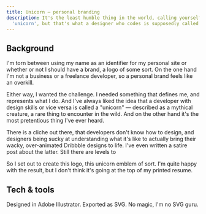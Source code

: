 ```yaml
---
title: Unicorn — personal branding
description: It's the least humble thing in the world, calling yourself a
  'unicorn', but that's what a designer who codes is supposedly called.
---
```

## Background

I'm torn between using my name as an identifier for my personal site or whether or not I should have a brand, a logo of some sort. On the one hand I'm not a business or a freelance developer, so a personal brand feels like an overkill. 

Either way, I wanted the challenge. I needed something that defines me, and represents what I do. And I've always liked the idea that a developer with design skills or vice versa is called a "unicorn" — described as a mythical creature, a rare thing to encounter in the wild. And on the other hand it's the most pretentious thing I've ever heard. 

There is a cliche out there, that developers don't know how to design, and designers being sucky at understanding what it's like to actually bring their wacky, over-animated Dribbble designs to life. I've even written a satire post about the latter. Still there are levels to 

So I set out to create this logo, this unicorn emblem of sort. I'm quite happy with the result, but I don't think it's going at the top of my printed resume. 

## Tech & tools 

Designed in Adobe Illustrator. Exported as SVG. No magic, I'm no SVG guru.